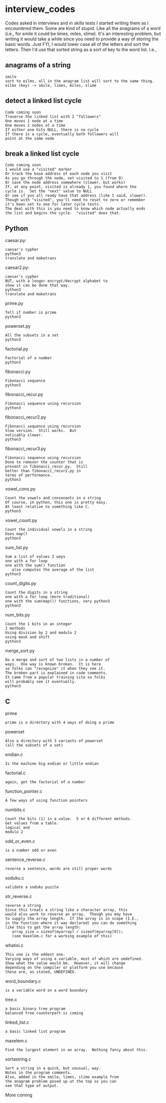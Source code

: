 # interview_codes
Codes asked in interviews and in skills tests
I started writing them as I encountered them.  Some are
kind of stupid.  Like all the anagrams of a word (i.e.,
for smile it could be limes, miles, slime).  It's an 
interesting problem, but writing it would take a while since
you need to provide a way of storing the basic words.  Just FYI,
I would lower case all of the letters and sort the letters.  Then
I'd use that sorted string as a sort of key to the word list. I.e.,

## anagrams of a string
```
smile
sort to eilms, all in the anagram list will sort to the same thing.
eilms (key) -> smile, limes, miles, slime
```
## detect a linked list cycle
```
Code coming soon
Traverse the linked list with 2 "followers"
One moves 1 node at a time
One moves 2 nodes at a time
If either one hits NULL, there is no cycle
If there is a cycle, eventually both followers will
point at the same node
```
## break a linked list cycle
```
Code coming soon
I would use a "visited" marker
Or track the base address of each node you visit
As you go through the node, set visited to 1 (from 0)
Or save the node address somewhere (slower, but works)
If, at any point, visited is already 1, you found where the
cycle is.  Set the "next" value to NULL
Or see if you all ready have that address (like I said, slower).
Though with "visited", you'll need to reset to zero or remember
it's been set to one for later cycle tests.
The deal with this is you need to know which node actually ends
the list and begins the cycle.  "visited" does that.
```

## Python
caesar.py:
```
caesar's cypher
python3
translate and maketrans
```
caesar2.py:
```
caesar's cypher
BUT, with a longer encrypt/decrypt alphabet to
show it can be done that way.
python3
translate and maketrans
```
prime.py
```
Tell if number is prime
python3
```
powerset.py
```
All the subsets in a set
python3
```
factorial.py
```
Factorial of a number
python3
```
fibonacci.py
```
Fibonacci sequence
python3
```
fibonacci_recur.py
```
Fibonacci sequence using recursion
python3
```
fibonacci_recur2.py
```
Fibonacci sequence using recursion
Slow version.  Still works.  But
noticably slower.
python3
```
fibonacci_recur3.py
```
Fibonacci sequence using recursion
Done to remover the counter that is
present in fibonacci_recur.py.  Still
better than fibonacci_recur2.py in 
terms of performance.
python3
```
vowel_cons.py
```
Count the vowels and consonants in a string
Of course, in python, this one is pretty easy.
At least relative to something like C.
python3
```
vowel_count.py
```
Count the individual vowels in a string
Uses map()
python3
```
sum_list.py
```
Sum a list of values 2 ways
one with a for loop
one with the sum() function
   also computes the average of the list
python3
```
count_digits.py
```
Count the digits in a string
one with a for loop (more traditional)
one with the sum(map()) functions, very python3
python3
```
num_bits.py
```
Count the 1 bits in an integer
2 methods
Using division by 2 and modulo 2
using mask and shift
python3
```
merge_sort.py
```
Do a merge and sort of two lists in a number of
ways.  One way is known broken.  It is here
so folks can "recognize" it when they see it.
The broken part is explained in code comments.
It came from a popular training site so folks
will probably see it eventually.
python3
```

## C
prime
```
prime is a directory with 4 ways of doing a prime
```
powerset
```
Also a directory with 3 variants of powerset
(all the subsets of a set)
```
endian.c
```
Is the machine big endian or little endian
```
factorial.c
```
again, get the factorial of a number
```
function_pointer.c
```
A few ways of using function pointers
```
numbits.c
```
Count the bits (1) in a value.  5 or 6 different methods.
Get values from a table.
logical and
modulo 2
```
odd_or_even.c
```
is a number odd or even
```
sentence_reverse.c
```
reverse a sentence, words are still proper words
```
soduku.c
```
validate a soduku puzzle
```
str_reverse.c
```
reverse a string
Since this treats a string like a character array, this
would also work to reverse an array.  Though you may have
to supply the array length.  If the array is in scope (I.E.,
in the function where it was declared) you can do something 
like this to get the array length:
   array_size = sizeof(myarray) / sizeof(myarray[0]);
   (see maxelem.c for a working example of this)
```
whatisi.c
```
This one is the oddest one.
Varying ways of using a variable, must of which are umdefined.
Show what the value would be.  However, it will change
depending on the compiler or platform you use because
these are, as stated, UNDEFINED.
```
word_boundary.c
```
is a variable word on a word boundary
```     
tree.c
```
a basic binary tree program
balanced tree counterpart is coming
```
linked_list.c
```
a basic linked list program
```
maxelem.c
```
Find the largest element in an array.  Nothing fancy about this.
```
sortastring.c
```
Sort a string in a quick, but unusual, way.
Notes in the program comments.
Also, added in the smile, limes, slime example from
the anagram problem posed up at the top so you can
see that type of output.
```

More coming
            
